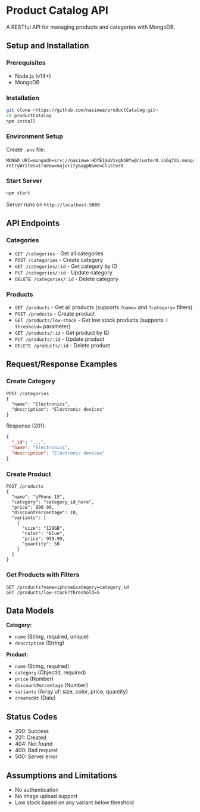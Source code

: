 # Product Catalog API

A RESTful API for managing products and categories with MongoDB.

## Setup and Installation

### Prerequisites
- Node.js (v14+)
- MongoDB

### Installation
```bash
git clone <https://github.com/nasimwe/productCatalog.git>
cd productCatalog
npm install
```

### Environment Setup
Create `.env` file:
```env
MONGO_URI=mongodb+srv://nasimwe:HDfE1maV1vgNbBYw@cluster0.io6q7di.mongodb.net/?retryWrites=true&w=majority&appName=Cluster0
```

### Start Server
```bash
npm start
```
Server runs on `http://localhost:5000`

## API Endpoints

### Categories
- `GET /categories` - Get all categories
- `POST /categories` - Create category
- `GET /categories/:id` - Get category by ID
- `PUT /categories/:id` - Update category
- `DELETE /categories/:id` - Delete category

### Products
- `GET /products` - Get all products (supports `?name=` and `?category=` filters)
- `POST /products` - Create product
- `GET /products/low-stock` - Get low stock products (supports `?threshold=` parameter)
- `GET /products/:id` - Get product by ID
- `PUT /products/:id` - Update product
- `DELETE /products/:id` - Delete product

## Request/Response Examples

### Create Category
```http
POST /categories
{
  "name": "Electronics",
  "description": "Electronic devices"
}
```
Response (201):
```json
{
  "_id": "...",
  "name": "Electronics",
  "description": "Electronic devices"
}
```

### Create Product
```http
POST /products
{
  "name": "iPhone 15",
  "category": "category_id_here",
  "price": 999.99,
  "discountPercentage": 10,
  "variants": [
    {
      "size": "128GB",
      "color": "Blue",
      "price": 999.99,
      "quantity": 50
    }
  ]
}
```

### Get Products with Filters
```http
GET /products?name=iphone&category=category_id
GET /products/low-stock?threshold=5
```

## Data Models

**Category:**
- `name` (String, required, unique)
- `description` (String)

**Product:**
- `name` (String, required)
- `category` (ObjectId, required)
- `price` (Number)
- `discountPercentage` (Number)
- `variants` (Array of: size, color, price, quantity)
- `createdAt` (Date)

## Status Codes
- 200: Success
- 201: Created
- 404: Not found
- 400: Bad request
- 500: Server error

## Assumptions and Limitations
- No authentication
- No image upload support
- Low stock based on any variant below threshold
